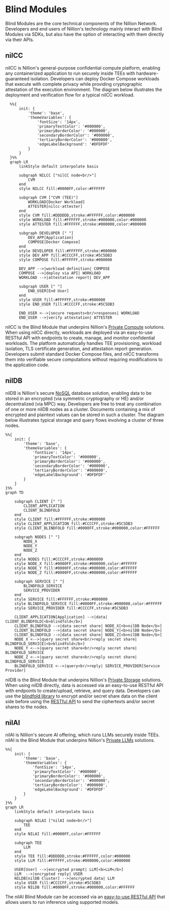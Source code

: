 # Blind Modules

Blind Modules are the core technical components of the Nillion Network. Developers and end users of Nillion's technology mainly interact with Blind Modules via SDKs, but also have the option of interacting with them directly via their APIs.

## nilCC

nilCC is Nillion's general-purpose confidential compute platform, enabling any containerized application to run securely inside TEEs with hardware-guaranteed isolation. Developers can deploy Docker Compose workloads that execute with complete privacy while providing cryptographic attestation of the execution environment. The diagram below illustrates the deployment and verification flow for a typical nilCC workload.

```mermaid
  %%{
      init: {
          'theme': 'base',
          'themeVariables': {
              'fontSize': '14px',
              'primaryTextColor': '#000000',
              'primaryBorderColor': '#000000',
              'secondaryBorderColor': '#000000',
              'tertiaryBorderColor': '#000000',
              'edgeLabelBackground': '#DFDFDF'
          }
      }
  }%%
  graph LR
      linkStyle default interpolate basis

      subgraph NILCC ["nilCC node<br/>"]
          CVM
      end
      style NILCC fill:#0000FF,color:#FFFFFF

      subgraph CVM ["CVM (TEE)"]
          WORKLOAD[Docker Workload]
          ATTESTER[nilcc-attester]
      end
      style CVM fill:#DDDDDD,stroke:#FFFFFF,color:#000000
      style WORKLOAD fill:#FFFFFF,stroke:#000000,color:#000000
      style ATTESTER fill:#FFFFFF,stroke:#000000,color:#000000

      subgraph DEVELOPER [" "]
          DEV_APP[Application]
          COMPOSE[Docker Compose]
      end
      style DEVELOPER fill:#FFFFFF,stroke:#000000
      style DEV_APP fill:#CCCCFF,stroke:#5C5DB3
      style COMPOSE fill:#FFFFFF,stroke:#000000

      DEV_APP -->|workload definition| COMPOSE
      COMPOSE -->|deploy via API| WORKLOAD
      WORKLOAD -->|attestation report| DEV_APP

      subgraph USER [" "]
          END_USER[End User]
      end
      style USER fill:#FFFFFF,stroke:#000000
      style END_USER fill:#CCCCFF,stroke:#5C5DB3

      END_USER <-->|secure requests<br/>responses| WORKLOAD
      END_USER -->|verify attestation| ATTESTER
```

nilCC is the Blind Module that underpins Nillion's [Private Compute](/build/compute/overview) solutions. When using nilCC directly, workloads are deployed via an easy-to-use RESTful API with endpoints to create, manage, and monitor confidential workloads. The platform automatically handles TEE provisioning, workload isolation, TLS certificate generation, and attestation report generation. Developers submit standard Docker Compose files, and nilCC transforms them into verifiable secure computations without requiring modifications to the application code.

## nilDB

nilDB is Nillion's secure [NoSQL](https://en.wikipedia.org/wiki/NoSQL) database solution, enabling data to be stored in an encrypted (via symmetric cryptography or HE) and/or decentralized (via MPC) way. Developers are free to treat any combination of one or more nilDB nodes as a cluster. Documents containing a mix of encrypted and plaintext values can be stored in such a cluster. The diagram below illustrates typical storage and query flows involving a cluster of three nodes.

```mermaid
%%{
    init: {
        'theme': 'base',
        'themeVariables': {
            'fontSize': '14px',
            'primaryTextColor': '#000000',
            'primaryBorderColor': '#000000',
            'secondaryBorderColor': '#000000',
            'tertiaryBorderColor': '#000000',
            'edgeLabelBackground': '#DFDFDF'
        }
    }
}%%
graph TD

    subgraph CLIENT [" "]
        CLIENT_APPLICATION
        CLIENT_BLINDFOLD
    end
    style CLIENT fill:#FFFFFF,stroke:#000000
    style CLIENT_APPLICATION fill:#CCCCFF,stroke:#5C5DB3
    style CLIENT_BLINDFOLD fill:#0000FF,stroke:#000000,color:#FFFFFF

    subgraph NODES [" "]
        NODE_X
        NODE_Y
        NODE_Z
    end
    style NODES fill:#CCCCFF,stroke:#000000
    style NODE_X fill:#0000FF,stroke:#000000,color:#FFFFFF
    style NODE_Y fill:#0000FF,stroke:#000000,color:#FFFFFF
    style NODE_Z fill:#0000FF,stroke:#000000,color:#FFFFFF

    subgraph SERVICE [" "]
        BLINDFOLD_SERVICE
        SERVICE_PROVIDER
    end
    style SERVICE fill:#FFFFFF,stroke:#000000
    style BLINDFOLD_SERVICE fill:#0000FF,stroke:#000000,color:#FFFFFF
    style SERVICE_PROVIDER fill:#CCCCFF,stroke:#5C5DB3

    CLIENT_APPLICATION[Application] -->|data| CLIENT_BLINDFOLD[<b>blindfold</b>]
    CLIENT_BLINDFOLD -->|data secret share| NODE_X[<b>nilDB Node</b>]
    CLIENT_BLINDFOLD -->|data secret share| NODE_Y[<b>nilDB Node</b>]
    CLIENT_BLINDFOLD -->|data secret share| NODE_Z[<b>nilDB Node</b>]
    NODE_X <-->|query secret share<br/>reply secret share| BLINDFOLD_SERVICE[<b>blindfold</b>]
    NODE_Y <-->|query secret share<br/>reply secret share| BLINDFOLD_SERVICE
    NODE_Z <-->|query secret share<br/>reply secret share| BLINDFOLD_SERVICE
    BLINDFOLD_SERVICE <-->|query<br/>reply| SERVICE_PROVIDER[Service Provider]
```

nilDB is the Blind Module that underpins Nillion's [Private Storage](/build/private-storage/overview) solutions. When using nilDB directly, data is accessed via an easy-to-use RESTful API with endpoints to create/upload, retrieve, and query data. Developers can use the [blindfold library](/build/private-storage/blindfold) to encrypt and/or secret share data on the client side before using the [RESTful API](/api/nildb/overview) to send the ciphertexts and/or secret shares to the nodes.

## nilAI

nilAI is Nillion's secure AI offering, which runs LLMs securely inside TEEs. nilAI is the Blind Module that underpins Nillion's [Private LLMs](/build/private-llms/overview) solutions.

```mermaid
%%{
    init: {
        'theme': 'base',
        'themeVariables': {
            'fontSize': '14px',
            'primaryTextColor': '#000000',
            'primaryBorderColor': '#000000',
            'secondaryBorderColor': '#000000',
            'tertiaryBorderColor': '#000000',
            'edgeLabelBackground': '#DFDFDF'
        }
    }
}%%
graph LR
    linkStyle default interpolate basis

    subgraph NILAI ["nilAI node<br/>"]
        TEE
    end
    style NILAI fill:#0000FF,color:#FFFFFF

    subgraph TEE
        LLM
    end
    style TEE fill:#DDDDDD,stroke:#FFFFFF,color:#000000
    style LLM fill:#FFFFFF,stroke:#000000,color:#000000

    USER[User] -->|encrypted prompt| LLM[<b>LLM</b>]
    LLM  -->|encrypted reply| USER
    NILDB[nilDB Cluster] -->|encrypted data| LLM
    style USER fill:#CCCCFF,stroke:#5C5DB3
    style NILDB fill:#0000FF,stroke:#000000,color:#FFFFFF
```

The nilAI Blind Module can be accessed via an [easy-to-use RESTful API](/api/nilai/overview) that allows users to run inference using supported models.
